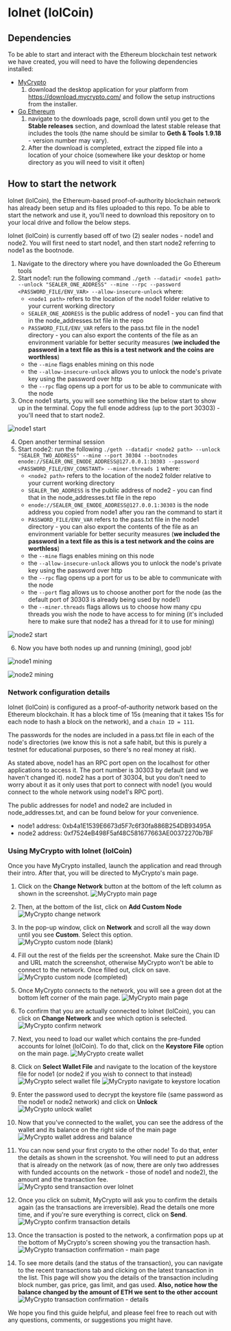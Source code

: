 # lolnet (lolCoin)

## Dependencies
To be able to start and interact with the Ethereum blockchain test network we have created, you will need to have the following dependencies installed:

- [MyCrypto](https://www.mycrypto.com/)
	1. download the desktop application for your platform from https://download.mycrypto.com/ and follow the setup instructions from the installer.
- [Go Ethereum](https://geth.ethereum.org/)
	1. navigate to the downloads page, scroll down until you get to the **Stable releases** section, and download the latest stable release that includes the tools (the name should be similar to **Geth & Tools 1.9.18** - version number may vary).
	2. After the download is completed, extract the zipped file into a location of your choice (somewhere like your desktop or home directory as you will need to visit it often)

## How to start the network
lolnet (lolCoin), the Ethereum-based proof-of-authority blockchain network has already been setup and its files uploaded to this repo. To be able to start the network and use it, you'll need to download this repository on to your local drive and follow the below steps.

lolnet (lolCoin) is currently based off of two (2) sealer nodes - node1 and node2. You will first need to start node1, and then start node2 referring to node1 as the bootnode.

1. Navigate to the directory where you have downloaded the Go Ethereum tools
2. Start node1: run the following command `./geth --datadir <node1 path> --unlock "SEALER_ONE_ADDRESS" --mine --rpc --password <PASSWORD_FILE/ENV_VAR> --allow-insecure-unlock` where:
	- `<node1 path>` refers to the location of the node1 folder relative to your current working directory
	- `SEALER_ONE_ADDRESS` is the public address of node1 - you can find that in the node_addresses.txt file in the repo
	- `PASSWORD_FILE/ENV_VAR` refers to the pass.txt file in the node1 directory - you can also export the contents of the file as an environment variable for better security measures (**we included the password in a text file as this is a test network and the coins are worthless**)
	- the `--mine` flags enables mining on this node
	- the `--allow-insecure-unlock` allows you to unlock the node's private key using the password over http
	- the `--rpc` flag opens up a port for us to be able to communicate with the node
3. Once node1 starts, you will see something like the below start to show up in the terminal. Copy the full enode address (up to the port 30303) - you'll need that to start node2.

![node1 start](./Screenshots/geth_node1_start.png)

4. Open another terminal session
5. Start node2: run the following `./geth --datadir <node2 path> --unlock "SEALER_TWO_ADDRESS" --mine --port 30304 --bootnodes enode://SEALER_ONE_ENODE_ADDRESS@127.0.0.1:30303 --password <PASSWORD_FILE/ENV_CONSTANT> --miner.threads 1` where:
	- `<node2 path>` refers to the location of the node2 folder relative to your current working directory
	- `SEALER_TWO_ADDRESS` is the public address of node2 - you can find that in the node_addresses.txt file in the repo
	- `enode://SEALER_ONE_ENODE_ADDRESS@127.0.0.1:30303` is the node address you copied from node1 after you ran the command to start it
	- `PASSWORD_FILE/ENV_VAR` refers to the pass.txt file in the node1 directory - you can also export the contents of the file as an environment variable for better security measures (**we included the password in a text file as this is a test network and the coins are worthless**)
	- the `--mine` flags enables mining on this node
	- the `--allow-insecure-unlock` allows you to unlock the node's private key using the password over http
	- the `--rpc` flag opens up a port for us to be able to communicate with the node
	- the `--port` flag allows us to choose another port for the node (as the default port of 30303 is already being used by node1)
	- the `--miner.threads` flags allows us to choose how many cpu threads you wish the node to have access to for mining (it's included here to make sure that node2 has a thread for it to use for mining)

![node2 start](./Screenshots/geth_node2_start.png)

6. Now you have both nodes up and running (mining), good job!

![node1 mining](./Screenshots/geth_node1_mining.png)

![node2 mining](./Screenshots/geth_node2_mining.png)

### Network configuration details
lolnet (lolCoin) is configured as a proof-of-authority network based on the Ethereum blockchain. It has a block time of 15s (meaning that it takes 15s for each node to hash a block on the network), and a `chain ID = 111`.

The passwords for the nodes are included in a pass.txt file in each of the node's directories (we know this is not a safe habit, but this is purely a testnet for educational purposes, so there's no real money at risk).

As stated above, node1 has an RPC port open on the localhost for other applications to access it. The port number is 30303 by default (and we haven't changed it). node2 has a port of 30304, but you don't need to worry about it as it only uses that port to connect with node1 (you would connect to the whole network using node1's RPC port).

The public addresses for node1 and node2 are included in node_addresses.txt, and can be found below for your convenience.

- node1 address: 0xb4a1E1539E6673d5F7c6f30fa886B254DB93495A
- node2 address: 0xf7524eB498F5af48C581677663AE00372270b7BF

### Using MyCrypto with lolnet (lolCoin)
Once you have MyCrypto installed, launch the application and read through their intro. After that, you will be directed to MyCrypto's main page.

1. Click on the **Change Network** button at the bottom of the left column as shown in the screenshot.
![MyCrypto main page](./Screenshots/mycrypto_01.png)

2. Then, at the bottom of the list, click on **Add Custom Node**
![MyCrypto change network](./Screenshots/mycrypto_02.png)

3. In the pop-up window, click on **Network** and scroll all the way down until you see **Custom**. Select this option.
![MyCrypto custom node (blank)](./Screenshots/mycrypto_03.png)

4. Fill out the rest of the fields per the screenshot. Make sure the Chain ID and URL match the screenshot, otherwise MyCrypto won't be able to connect to the network. Once filled out, click on save.
![MyCrypto custom node (completed)](./Screenshots/mycrypto_04.png)

5. Once MyCrypto connects to the network, you will see a green dot at the bottom left corner of the main page.
![MyCrypto main page](./Screenshots/mycrypto_05.png)

6. To confirm that you are actually connected to lolnet (lolCoin), you can click on **Change Network** and see which option is selected.
![MyCrypto confirm network](./Screenshots/mycrypto_06.png)

7. Next, you need to load our wallet which contains the pre-funded accounts for lolnet (lolCoin). To do that, click on the **Keystore File** option on the main page. 
![MyCrypto create wallet](./Screenshots/mycrypto_07.png)

8. Click on **Select Wallet File** and navigate to the location of the keystore file for node1 (or node2 if you wish to connect to that instead)
![MyCrypto select wallet file](./Screenshots/mycrypto_08.png)
![MyCrypto navigate to keystore location](./Screenshots/mycrypto_09.png)

9. Enter the password used to decrypt the keystore file (same password as the node1 or node2 network) and click on **Unlock**
![MyCrypto unlock wallet](./Screenshots/mycrypto_10.png)

10. Now that you've connected to the wallet, you can see the address of the wallet and its balance on the right side of the main page
![MyCrypto wallet address and balance](./Screenshots/mycrypto_11.png)

11. You can now send your first crypto to the other node! To do that, enter the details as shown in the screenshot. You will need to put an address that is already on the network (as of now, there are only two addresses with funded accounts on the network - those of node1 and node2), the amount and the transaction fee.
![MyCrypto send transaction over lolnet](./Screenshots/mycrypto_12.png)

12. Once you click on submit, MyCrypto will ask you to confirm the details again (as the transactions are irreversible). Read the details one more time, and if you're sure everything is correct, click on **Send**.
![MyCrypto confirm transaction details](./Screenshots/mycrypto_13.png)

13. Once the transaction is posted to the network, a confirmation pops up at the bottom of MyCrypto's screen showing you the transaction hash.
![MyCrypto transaction confirmation - main page](./Screenshots/mycrypto_14.png)

14. To see more details (and the status of the transaction), you can navigate to the recent transactions tab and clicking on the latest transaction in the list. This page will show you the details of the transaction including block number, gas price, gas limit, and gas used. **Also, notice how the balance changed by the amount of ETH we sent to the other account**
![MyCrypto transaction confirmation - details](./Screenshots/mycrypto_15.png)

We hope you find this guide helpful, and please feel free to reach out with any questions, comments, or suggestions you might have.